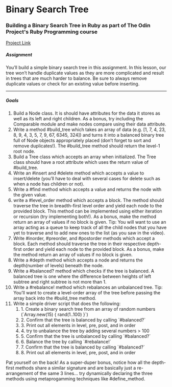 <h1>Binary Search Tree</h1>
<h3>Building a Binary Search Tree in Ruby as part of The Odin Project's Ruby Programming course</h3>
<a href="https://www.theodinproject.com/courses/ruby-programming/lessons/data-structures-and-algorithms?ref=lnav">Project Link</a>

<h5>Assignment</h5>
<p>You’ll build a simple binary search tree in this assignment. In this lesson, our tree won’t handle duplicate values as they are more complicated and result in trees that are much harder to balance. Be sure to always remove duplicate values or check for an existing value before inserting.</p>
<hr/>
<h5>Goals</h5>
<ol>
  <li>Build a Node class. It is should have attributes for the data it stores as well as its left and right children. As a bonus, try including the Comparable module and make nodes compare using their data attribute.</li>
  <li>Write a method #build_tree which takes an array of data (e.g. [1, 7, 4, 23, 8, 9, 4, 3, 5, 7, 9, 67, 6345, 324]) and turns it into a balanced binary tree full of Node objects appropriately placed (don’t forget to sort and remove duplicates!). The #build_tree method should return the level-1 root node.</li>
  <li>Build a Tree class which accepts an array when initialized. The Tree class should have a root attribute which uses the return value of #build_tree.</li>
  <li>Write an #insert and #delete method which accepts a value to insert/delete (you’ll have to deal with several cases for delete such as when a node has children or not).</li>
  <li>Write a #find method which accepts a value and returns the node with the given value.</li>
  <li>write a #level_order method which accepts a block. The method should traverse the tree in breadth-first level order and yield each node to the provided block. This method can be implemented using either iteration or recursion (try implementing both!). As a bonus, make the method return an array of values if no block is given. Tip: You will want to use an array acting as a queue to keep track of all the child nodes that you have yet to traverse and to add new ones to the list (as you saw in the video).</li>
  <li>Write #inorder, #preorder, and #postorder methods which accept a block. Each method should traverse the tree in their respective depth-first order and yield each node to the provided block. As a bonus, make the method return an array of values if no block is given.</li>
  <li>Write a #depth method which accepts a node and returns the depth(number of levels) beneath the node.</li>
  <li>Write a #balanced? method which checks if the tree is balanced. A balanced tree is one where the difference between heights of left subtree and right subtree is not more than 1.</li>
  <li>Write a #rebalance! method which rebalances an unbalanced tree. Tip: You’ll want to create a level-order array of the tree before passing the array back into the #build_tree method.</li>
  <li>Write a simple driver script that does the following:
    <ol>
        <li>1. Create a binary search tree from an array of random numbers (`Array.new(15) { rand(1..100) }`)</li>
        <li>2. Confirm that the tree is balanced by calling `#balanced?`</li>
        <li>3. Print out all elements in level, pre, post, and in order</li>
        <li>4. try to unbalance the tree by adding several numbers > 100</li>
        <li>5. Confirm that the tree is unbalanced by calling `#balanced?`</li>
        <li>6. Balance the tree by calling `#rebalance!`</li>
        <li>7. Confirm that the tree is balanced by calling `#balanced?`</li>
        <li>8. Print out all elements in level, pre, post, and in order</li>
    </ol>
  </li>
</ol>

<p>Pat yourself on the back! As a super-duper bonus, notice how all the depth-first methods share a similar signature and are basically just a re-arrangement of the same 3 lines… try dynamically declaring the three methods using metaprogamming techniques like #define_method.</p>
